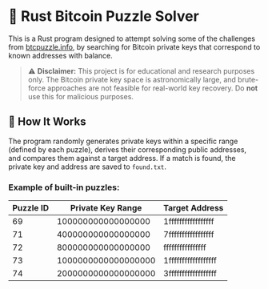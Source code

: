 # 🧩 Rust Bitcoin Puzzle Solver

This is a Rust program designed to attempt solving some of the challenges from [btcpuzzle.info](https://btcpuzzle.info/), by searching for Bitcoin private keys that correspond to known addresses with balance.

> ⚠️ **Disclaimer:** This project is for educational and research purposes only. The Bitcoin private key space is astronomically large, and brute-force approaches are not feasible for real-world key recovery. Do **not** use this for malicious purposes.

## 🚀 How It Works

The program randomly generates private keys within a specific range (defined by each puzzle), derives their corresponding public addresses, and compares them against a target address. If a match is found, the private key and address are saved to `found.txt`.

### Example of built-in puzzles:

| Puzzle ID | Private Key Range | Target Address |
|-----------|-------------------|----------------|
|69 | 100000000000000000 | 1fffffffffffffffff | 19vkiEajfhuZ8bs8Zu2jgmC6oqZbWqhxhG |
|71 | 400000000000000000 | 7fffffffffffffffff | 1PWo3JeB9jrGwfHDNpdGK54CRas7fsVzXU |
| 72 | 800000000000000000 | ffffffffffffffff | 1JTK7s9YVYywfm5XUH7RNhHJH1LshCaRFR |
| 73 | 1000000000000000000 | 1ffffffffffffffffff | 12VVRNPi4SJqUTsp6FmqDqY5sGosDtysn4 |
| 74 | 2000000000000000000 | 3ffffffffffffffffff | 1FWGcVDK3JGzCC3WtkYetULPszMaK2Jksv |
